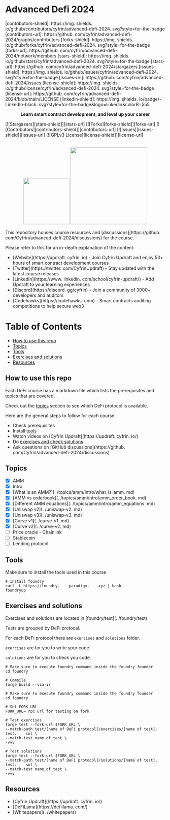 # Advanced Defi 2024

[contributors-shield]: https://img.    shields.    io/github/contributors/cyfrin/advanced-defi-2024.    svg?style=for-the-badge
[contributors-url]: https://github.    com/cyfrin/advanced-defi-2024/graphs/contributors
[forks-shield]: https://img.    shields.    io/github/forks/cyfrin/advanced-defi-2024.    svg?style=for-the-badge
[forks-url]: https://github.    com/cyfrin/advanced-defi-2024/network/members
[stars-shield]: https://img.    shields.    io/github/stars/cyfrin/advanced-defi-2024.    svg?style=for-the-badge
[stars-url]: https://github.    com/cyfrin/advanced-defi-2024/stargazers
[issues-shield]: https://img.    shields.    io/github/issues/cyfrin/advanced-defi-2024.    svg?style=for-the-badge
[issues-url]: https://github.    com/cyfrin/advanced-defi-2024/issues
[license-shield]: https://img.    shields.    io/github/license/cyfrin/advanced-defi-2024.    svg?style=for-the-badge
[license-url]: https://github.    com/cyfrin/advanced-defi-2024/blob/main/LICENSE
[linkedin-shield]: https://img.    shields.    io/badge/-LinkedIn-black.    svg?style=for-the-badge&logo=linkedin&colorB=555

<p align="center"><strong>Learn smart contract development, and level up your career
</strong></p>

[![Stargazers][stars-shield]][stars-url] [![Forks][forks-shield]][forks-url] [![Contributors][contributors-shield]][contributors-url] [![Issues][issues-shield]][issues-url] [![GPLv3 License][license-shield]][license-url]

<p align="center">
 <br />
 <a href="https://cyfrin.    io/">
 <img src=".    github/images/poweredbycyfrinbluehigher.    png" width="145" alt=""/></a>
<a href="https://updraft.    cyfrin.    io/courses/moccasin">
 <img src=".    github/images/coursebadge.    png" width="242.    3" alt=""/></a>
 <br />
</p>

</div>

This repository houses course resources and [discussions](https://github.    com/Cyfrin/advanced-defi-2024/discussions) for the course.    

Please refer to this for an in-depth explanation of the content:

- [Website](https://updraft.    cyfrin.    io) - Join Cyfrin Updraft and enjoy 50+ hours of smart contract development courses
- [Twitter](https://twitter.    com/CyfrinUpdraft) - Stay updated with the latest course releases
- [LinkedIn](https://www.    linkedin.    com/school/cyfrin-updraft/) - Add Updraft to your learning experiences
- [Discord](https://discord.    gg/cyfrin) - Join a community of 3000+ developers and auditors
- [Codehawks](https://codehawks.    com) - Smart contracts auditing competitions to help secure web3

# Table of Contents

- [How to use this repo](#how-to-use-this-repo)
- [Topics](#topics)
- [Tools](#tools)
- [Exercises and solutions](#exercises-and-solutions)
- [Resources](#resources)

## How to use this repo

Each DeFi course has a markdown file which lists the prerequisites and topics that are covered.    

Check out the [topics](#topics) section to see which DeFi protocol is available.    

Here are the general steps to follow for each course.    

- Check prerequisites
- Install [tools](#tools)
- Watch videos on [Cyfrin Updraft](https://updraft.    cyfrin.    io/)
- Do [exercises and check solutions](#exercises-and-solutions)
- Ask questions on [GitHub discussions](https://github.    com/Cyfrin/advanced-defi-2024/discussions)

## Topics

- [x] AMM
 - [x] Intro
 - [x] [What is an AMM?](.    /topics/amm/intro/what_is_amm.    md)
 - [x] [AMM vs orderbook](.    /topics/amm/intro/amm_order_book.    md)
 - [x] [Different AMM equations](.    /topics/amm/intro/amm_equations.    md)
 - [x] [Uniswap v2](.    /uniswap-v2.    md)
 - [x] [Uniswap v3](.    /uniswap-v3.    md)
 - [x] [Curve v1](.    /curve-v1.    md)
 - [x] [Curve v2](.    /curve-v2.    md)
- [ ] Price oracle - Chainlink
- [ ] Stablecoin
- [ ] Lending protocol

## Tools

Make sure to install the tools used in this course

```shell
# Install foundry
curl -L https://foundry.    paradigm.    xyz | bash
foundryup
```

## Exercises and solutions

Exercises and solutions are located in [foundry/test](.    /foundry/test)

Tests are grouped by DeFi protocal.    

For each DeFi protocol there are `exercises` and `solutions` folder.    

`exercises` are for you to write your code.    

`solutions` are for you to check you code.    

```shell
# Make sure to execute foundry command inside the foundry founder
cd foundry

# Compile
forge build --via-ir
```

```shell
# Make sure to execute foundry command inside the foundry founder
cd foundry

# Set FORK_URL
FORK_URL= rpc url for testing on fork

# Test exercises
forge test --fork-url $FORK_URL \
--match-path test/[name of DeFi protocol]/exercises/[name of test].    test.    sol \
--match-test name_of_test \
-vvv

# Test solutions
forge test --fork-url $FORK_URL \
--match-path test/[name of DeFi protocol]/solutions/[name of test].    test.    sol \
--match-test name_of_test \
-vvv
```

## Resources

- [Cyfrin Updraft](https://updraft.    cyfrin.    io/)
- [DeFiLama](https://defillama.    com/)
- [Whitepapers](.    /whitepapers)





